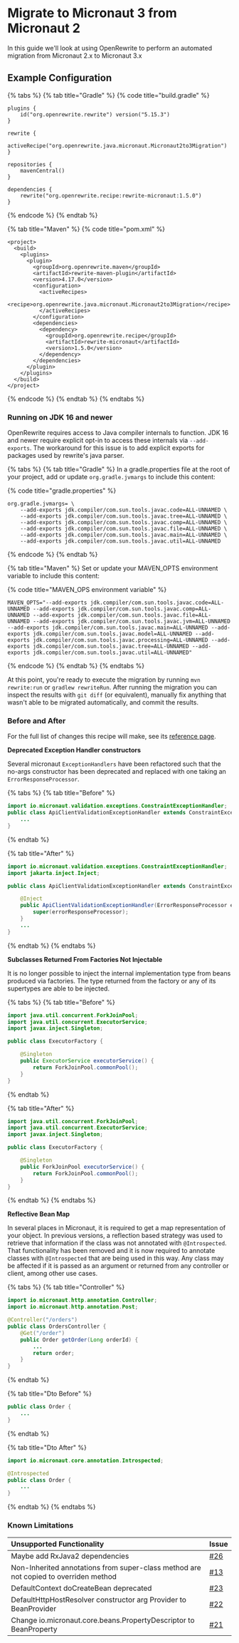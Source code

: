 # Migrate to Micronaut 3 from Micronaut 2

In this guide we'll look at using OpenRewrite to perform an automated migration from Micronaut 2.x to Micronaut 3.x

## Example Configuration

{% tabs %}
{% tab title="Gradle" %}
{% code title="build.gradle" %}
```text
plugins {
    id("org.openrewrite.rewrite") version("5.15.3")
}

rewrite {
    activeRecipe("org.openrewrite.java.micronaut.Micronaut2to3Migration")
}

repositories {
    mavenCentral()
}

dependencies {
    rewrite("org.openrewrite.recipe:rewrite-micronaut:1.5.0")
}
```
{% endcode %}
{% endtab %}

{% tab title="Maven" %}
{% code title="pom.xml" %}
```text
<project>
  <build>
    <plugins>
      <plugin>
        <groupId>org.openrewrite.maven</groupId>
        <artifactId>rewrite-maven-plugin</artifactId>
        <version>4.17.0</version>
        <configuration>
          <activeRecipes>
            <recipe>org.openrewrite.java.micronaut.Micronaut2to3Migration</recipe>
          </activeRecipes>
        </configuration>
        <dependencies>
          <dependency>
            <groupId>org.openrewrite.recipe</groupId>
            <artifactId>rewrite-micronaut</artifactId>
            <version>1.5.0</version>
          </dependency>
        </dependencies>
      </plugin>
    </plugins>
  </build>
</project>
```
{% endcode %}
{% endtab %}
{% endtabs %}

### Running on JDK 16 and newer

OpenRewrite requires access to Java compiler internals to function.
JDK 16 and newer require explicit opt-in to access these internals via `--add-exports`.
The workaround for this issue is to add explicit exports for packages used by rewrite's java parser.

{% tabs %}
{% tab title="Gradle" %}
In a gradle.properties file at the root of your project, add or update `org.gradle.jvmargs` to include this content:

{% code title="gradle.properties" %}
```
org.gradle.jvmargs= \
    --add-exports jdk.compiler/com.sun.tools.javac.code=ALL-UNNAMED \
    --add-exports jdk.compiler/com.sun.tools.javac.tree=ALL-UNNAMED \
    --add-exports jdk.compiler/com.sun.tools.javac.comp=ALL-UNNAMED \
    --add-exports jdk.compiler/com.sun.tools.javac.file=ALL-UNNAMED \
    --add-exports jdk.compiler/com.sun.tools.javac.main=ALL-UNNAMED \
    --add-exports jdk.compiler/com.sun.tools.javac.util=ALL-UNNAMED
```
{% endcode %}
{% endtab %}

{% tab title="Maven" %}
Set or update your MAVEN_OPTS environment variable to include this content:

{% code title="MAVEN_OPS environment variable" %}
```
MAVEN_OPTS="--add-exports jdk.compiler/com.sun.tools.javac.code=ALL-UNNAMED --add-exports jdk.compiler/com.sun.tools.javac.comp=ALL-UNNAMED --add-exports jdk.compiler/com.sun.tools.javac.file=ALL-UNNAMED --add-exports jdk.compiler/com.sun.tools.javac.jvm=ALL-UNNAMED --add-exports jdk.compiler/com.sun.tools.javac.main=ALL-UNNAMED --add-exports jdk.compiler/com.sun.tools.javac.model=ALL-UNNAMED --add-exports jdk.compiler/com.sun.tools.javac.processing=ALL-UNNAMED --add-exports jdk.compiler/com.sun.tools.javac.tree=ALL-UNNAMED --add-exports jdk.compiler/com.sun.tools.javac.util=ALL-UNNAMED"
```
{% endcode %}
{% endtab %}
{% endtabs %}

At this point, you're ready to execute the migration by running `mvn rewrite:run` or `gradlew rewriteRun`. After running the migration you can inspect the results with `git diff` \(or equivalent\), manually fix anything that wasn't able to be migrated automatically, and commit the results.

### Before and After

For the full list of changes this recipe will make, see its [reference page](https://github.com/openrewrite/rewrite-docs/blob/b187223ddcbf369a77a86efd6950e924fd91f00d/reference/recipes/java/micronaut/micronaut2to3migration.md).

**Deprecated Exception Handler constructors**

Several micronaut `ExceptionHandlers` have been refactored such that the no-args constructor has been deprecated and replaced with one taking an `ErrorResponseProcessor`.

{% tabs %}
{% tab title="Before" %}
```java
import io.micronaut.validation.exceptions.ConstraintExceptionHandler;
public class ApiClientValidationExceptionHandler extends ConstraintExceptionHandler {
    ...
}
```
{% endtab %}

{% tab title="After" %}
```java
import io.micronaut.validation.exceptions.ConstraintExceptionHandler;
import jakarta.inject.Inject;

public class ApiClientValidationExceptionHandler extends ConstraintExceptionHandler {

    @Inject
    public ApiClientValidationExceptionHandler(ErrorResponseProcessor errorResponseProcessor) {
        super(errorResponseProcessor);
    }
    ...
}
```
{% endtab %}
{% endtabs %}

**Subclasses Returned From Factories Not Injectable**

It is no longer possible to inject the internal implementation type from beans produced via factories. The type returned from the factory or any of its supertypes are able to be injected.

{% tabs %}
{% tab title="Before" %}
```java
import java.util.concurrent.ForkJoinPool;
import java.util.concurrent.ExecutorService;
import javax.inject.Singleton;

public class ExecutorFactory {

    @Singleton
    public ExecutorService executorService() {
        return ForkJoinPool.commonPool();
    }
}
```
{% endtab %}

{% tab title="After" %}
```java
import java.util.concurrent.ForkJoinPool;
import java.util.concurrent.ExecutorService;
import javax.inject.Singleton;

public class ExecutorFactory {

    @Singleton
    public ForkJoinPool executorService() {
        return ForkJoinPool.commonPool();
    }
}
```
{% endtab %}
{% endtabs %}

**Reflective Bean Map**

In several places in Micronaut, it is required to get a map representation of your object. In previous versions, a reflection based strategy was used to retrieve that information if the class was not annotated with `@Introspected`. That functionality has been removed and it is now required to annotate classes with `@Introspected` that are being used in this way. Any class may be affected if it is passed as an argument or returned from any controller or client, among other use cases.

{% tabs %}
{% tab title="Controller" %}
```java
import io.micronaut.http.annotation.Controller;
import io.micronaut.http.annotation.Post;

@Controller("/orders")
public class OrdersController {
    @Get("/order")
    public Order getOrder(Long orderId) {
        ...
        return order;
    }
}
```
{% endtab %}

{% tab title="Dto Before" %}
```java
public class Order {
    ...
}
```
{% endtab %}

{% tab title="Dto After" %}
```java
import io.micronaut.core.annotation.Introspected;

@Introspected
public class Order {
    ...
}
```
{% endtab %}
{% endtabs %}

### Known Limitations

| Unsupported Functionality | Issue |
| :--- | :--- |
| Maybe add RxJava2 dependencies | [\#26](https://github.com/openrewrite/rewrite-micronaut/issues/26) |
| Non-Inherited annotations from super-class method are not copied to overriden method | [\#13](https://github.com/openrewrite/rewrite-micronaut/issues/13) |
| DefaultContext doCreateBean deprecated | [\#23](https://github.com/openrewrite/rewrite-micronaut/issues/23) |
| DefaultHttpHostResolver constructor arg Provider to BeanProvider | [\#22](https://github.com/openrewrite/rewrite-micronaut/issues/22) |
| Change io.micronaut.core.beans.PropertyDescriptor to BeanProperty | [\#21](https://github.com/openrewrite/rewrite-micronaut/issues/21) |

